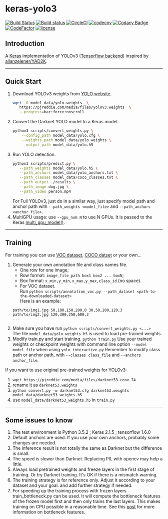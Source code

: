 # keras-yolo3

[![Build Status](https://travis-ci.com/Borda/keras-yolo3.svg?branch=master)](https://travis-ci.com/Borda/keras-yolo3)
[![Build status](https://ci.appveyor.com/api/projects/status/24m00vife2wae7k0?svg=true)](https://ci.appveyor.com/project/Borda/keras-yolo3)
[![CircleCI](https://circleci.com/gh/Borda/keras-yolo3.svg?style=svg)](https://circleci.com/gh/Borda/keras-yolo3)
[![codecov](https://codecov.io/gh/Borda/keras-yolo3/branch/master/graph/badge.svg)](https://codecov.io/gh/Borda/keras-yolo3)
[![Codacy Badge](https://api.codacy.com/project/badge/Grade/e03dbbb0f0fd48baa70f637456f1fe36)](https://www.codacy.com/project/Borda/keras-yolo3/dashboard?utm_source=github.com&amp;utm_medium=referral&amp;utm_content=Borda/keras-yolo3&amp;utm_campaign=Badge_Grade_Dashboard)
[![CodeFactor](https://www.codefactor.io/repository/github/borda/keras-yolo3/badge)](https://www.codefactor.io/repository/github/borda/keras-yolo3)
[![license](https://img.shields.io/github/license/mashape/apistatus.svg)](LICENSE)

## Introduction

A [Keras](https://keras.io/) implementation of YOLOv3 ([Tensorflow backend](https://www.tensorflow.org/)) inspired by [allanzelener/YAD2K](https://github.com/allanzelener/YAD2K).

---

## Quick Start

1. Download YOLOv3 weights from [YOLO website](http://pjreddie.com/darknet/yolo/).
    ```bash
    wget -O model_data/yolo.weights  \
       https://pjreddie.com/media/files/yolov3.weights  \
       --progress=bar:force:noscroll
    ```
2. Convert the Darknet YOLO model to a Keras model.
    ```bash
    python3 scripts/convert_weights.py \
        --config_path model_data/yolo.cfg \
        --weights_path model_data/yolo.weights \
        --output_path model_data/yolo.h5
    ```
3. Run YOLO detection.
    ```bash
    python3 scripts/predict.py \
       --path_weights model_data/yolo.h5 \
       --path_anchors model_data/yolo_anchors.txt \
       --path_classes model_data/coco_classes.txt \
       --path_output ./results \
       --path_image dog.jpg \
       --path_video person.mp4
    ```
    For Full YOLOv3, just do in a similar way, just specify model path and anchor path with `--path_weights <model_file>` and `--path_anchors <anchor_file>`.
4. MultiGPU usage: use `--gpu_num N` to use N GPUs. It is passed to the Keras [multi_gpu_model()](https://keras.io/utils/#multi_gpu_model).

---

## Training

For training you can use [VOC dataset](http://host.robots.ox.ac.uk/pascal/VOC/), [COCO datset](cocodataset.org) or your own...

1. Generate your own annotation file and class names file.  
    * One row for one image;  
    * Row format: `image_file_path box1 box2 ... boxN`;  
    * Box format: `x_min,y_min,x_max,y_max,class_id` (no space).  
    * For VOC dataset.  
    Run `python scripts/annotation_voc.py --path_dataset <path-to-the-downloaded-dataset>`  
    Here is an example:
    ```
    path/to/img1.jpg 50,100,150,200,0 30,50,200,120,3
    path/to/img2.jpg 120,300,250,600,2
    ...
    ```
2. Make sure you have run `python scripts/convert_weights.py <...>`  
    The file `model_data/yolo_weights.h5` is used to load pre-trained weights.
3. Modify train.py and start training.  `python train.py`
    Use your trained weights or checkpoint weights with command line option `--model model_file` when using `yolo_interactive.py`
    Remember to modify class path or anchor path, with `--classes class_file` and `--anchors anchor_file`.

If you want to use original pre-trained weights for YOLOv3:  
  1. `wget https://pjreddie.com/media/files/darknet53.conv.74`  
  2. rename it as `darknet53.weights`  
  3. `python convert.py -w darknet53.cfg darknet53.weights model_data/darknet53_weights.h5`  
  4. use `model_data/darknet53_weights.h5` in `train.py`

---

## Some issues to know

1. The test environment is Python 3.5.2 ; Keras 2.1.5 ; tensorflow 1.6.0
2. Default anchors are used. If you use your own anchors, probably some changes are needed.
3. The inference result is not totally the same as Darknet but the difference is small.
4. The speed is slower than Darknet. Replacing PIL with opencv may help a little.
5. Always load pretrained weights and freeze layers in the first stage of training. Or try Darknet training. It's OK if there is a mismatch warning.
6. The training strategy is for reference only. Adjust it according to your dataset and your goal. and add further strategy if needed.
7. For speeding up the training process with frozen layers train_bottleneck.py can be used. It will compute the bottleneck features of the frozen model first and then only trains the last layers. This makes training on CPU possible in a reasonable time. See this [post](https://blog.keras.io/building-powerful-image-classification-models-using-very-little-data.html) for more information on bottleneck features.
